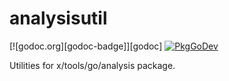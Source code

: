 # analysisutil

[![godoc.org][godoc-badge]][godoc]
[![PkgGoDev](https://pkg.go.dev/badge/github.com/gostaticanalysis/analysisutil)](https://pkg.go.dev/github.com/gostaticanalysis/analysisutil)

Utilities for x/tools/go/analysis package.
